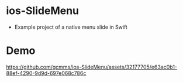 # ios-SlideMenu
-  Example project of a native menu slide in Swift

# Demo

https://github.com/gcmms/ios-SlideMenu/assets/32177705/e63ac0b1-88ef-4290-9d9d-697e068c786c

